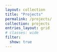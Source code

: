 ```yaml
---
layout: collection
title: "Projects"
permalink: /projects/
collection: projects
entries_layout: grid
# classes: wide
filter:
  show: true
---
```

